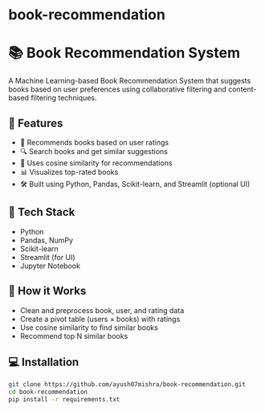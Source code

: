 # book-recommendation

# 📚 Book Recommendation System

A Machine Learning-based Book Recommendation System that suggests books based on user preferences using collaborative filtering and content-based filtering techniques.

## 🚀 Features

- 📖 Recommends books based on user ratings
- 🔍 Search books and get similar suggestions
- 🤖 Uses cosine similarity for recommendations
- 📊 Visualizes top-rated books
- 🛠 Built using Python, Pandas, Scikit-learn, and Streamlit (optional UI)

## 🧠 Tech Stack

- Python
- Pandas, NumPy
- Scikit-learn
- Streamlit (for UI)
- Jupyter Notebook


## 🧪 How it Works

- Clean and preprocess book, user, and rating data
- Create a pivot table (users × books) with ratings
- Use cosine similarity to find similar books
- Recommend top N similar books

## 💻 Installation

```bash
git clone https://github.com/ayush07mishra/book-recommendation.git
cd book-recommendation
pip install -r requirements.txt



